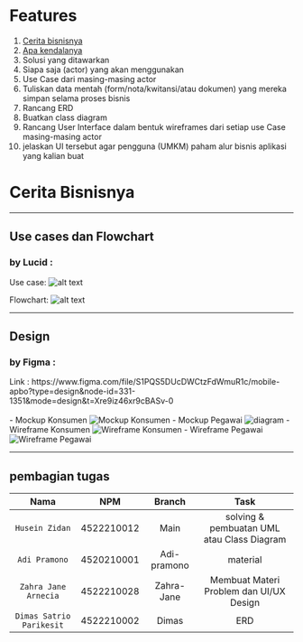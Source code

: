 # Features <!-- omit in toc -->⁠

1. [Cerita bisnisnya](#Cerita-bisnisnya)
2. [Apa kendalanya](#github-extra-pins)
3. ⁠Solusi yang ditawarkan
4. ⁠Siapa saja (actor) yang akan menggunakan
5. ⁠Use Case dari masing-masing actor
6. ⁠Tuliskan data mentah (form/nota/kwitansi/atau dokumen) yang mereka simpan selama proses bisnis
7. ⁠Rancang ERD
8. ⁠Buatkan class diagram
9. ⁠Rancang User Interface dalam bentuk wireframes dari setiap use Case masing-masing actor
10. ⁠jelaskan UI tersebut agar pengguna (UMKM) paham alur bisnis aplikasi yang kalian buat

# Cerita Bisnisnya
---
<h2>Use cases dan Flowchart</h2>
<h3>by Lucid :</h3>

Use case: ![alt text](https://github.com/ZIDANIDROS/SulthanBarber.App/blob/MuhammadSulthanZharfan/Use%20Case/Use%20Case.png?raw=true)

Flowchart: ![alt text](https://github.com/ZIDANIDROS/SulthanBarber.App/blob/MuhammadSulthanZharfan/Flowchart/Flowchart.png?raw=true)


---
<h2>Design</h2>
<h3>by Figma :</h3>
Link : https://www.figma.com/file/S1PQS5DUcDWCtzFdWmuR1c/mobile-apbo?type=design&node-id=331-1351&mode=design&t=Xre9iz46xr9cBASv-0<br><br>
- Mockup Konsumen
<img src="https://github.com/ZIDANIDROS/SulthanBarber.App/blob/master/Figma/MockUp/Mockup%20Konsumen.png" alt="Mockup Konsumen" align="bottom">
- Mockup Pegawai 
<img src="https://github.com/ZIDANIDROS/SulthanBarber.App/blob/master/Figma/MockUp/Mockup%20Pegawai.png" alt="diagram" align="bottom">
- Wireframe Konsumen 
<img src="https://github.com/ZIDANIDROS/SulthanBarber.App/blob/master/Figma/Wireframe/Wireframe%20Konsumen.png"alt="Wireframe Konsumen" align="bottom">
- Wireframe Pegawai
<img src="https://github.com/ZIDANIDROS/SulthanBarber.App/blob/master/Figma/Wireframe/Wireframe%20Pegawai.png"alt="Wireframe Pegawai" align="bottom">

---

<h2>pembagian tugas</h2>

Nama | NPM | Branch | Task
:---: | :---: | :---: | :---:
`Husein Zidan` | 4522210012 | Main | solving & pembuatan UML atau Class Diagram
`Adi Pramono` | 4520210001 | Adi-pramono | material 
`Zahra Jane Arnecia` | 4522210028 | Zahra-Jane | Membuat Materi Problem dan UI/UX Design
`Dimas Satrio Parikesit` | 4522210002 | Dimas | ERD 
